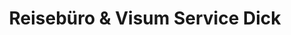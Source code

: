 ---
title: "Reisebüro & Visum Service Dick"
url: /wetzlar/reisebuero-und-visum-service-dick/
shop: Reisebüro
---